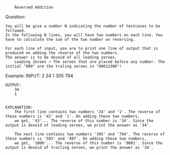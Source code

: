 ﻿		Reversed Addition

Question:

	You will be give a number N indicating the number of testcases to be followed.
	In the following N lines, you will have two numbers on each line. You have to calculate the sum of the two number on reversing. 

	For each line of input, you are to print one line of output that is produced on adding the reverse of the two numbers. 
	The answer is to be devoid of all leading zeroes.
		Leading Zeroes → The zeroes that are placed before any number. The initial "000" are the traling zeroes in "00012300"!

		
Example:
	INPUT:
		2
		24	1
		305	794
		
	OUTPUT:
		34
		1

		
	EXPLANATION:
		The first line contains two numbers '24' and '1'. The reverse of these numbers is '42' and '1'. On adding these two numbers, 
		we get, '43'... The reverse of this number is '34'. Since the output is devoid of leading zeroes, we print the answer as '34'.
		
		The next line contains two numbers '305' and '794'. The reverse of these numbers is '503' and '497'. On adding these two numbers, 
		we get, '1000'... The reverse of this number is '0001'. Since the output is devoid of trailing zeroes, we print the answer as '34'.